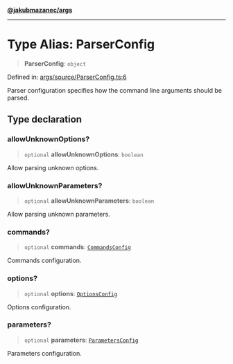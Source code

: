 [**@jakubmazanec/args**](../README.md)

---

# Type Alias: ParserConfig

> **ParserConfig**: `object`

Defined in:
[args/source/ParserConfig.ts:6](https://github.com/jakubmazanec/tools/blob/d8ee2855cc8c253cbcc5c4d49e7356ff8450cbde/packages/args/source/ParserConfig.ts#L6)

Parser configuration specifies how the command line arguments should be parsed.

## Type declaration

### allowUnknownOptions?

> `optional` **allowUnknownOptions**: `boolean`

Allow parsing unknown options.

### allowUnknownParameters?

> `optional` **allowUnknownParameters**: `boolean`

Allow parsing unknown parameters.

### commands?

> `optional` **commands**: [`CommandsConfig`](CommandsConfig.md)

Commands configuration.

### options?

> `optional` **options**: [`OptionsConfig`](OptionsConfig.md)

Options configuration.

### parameters?

> `optional` **parameters**: [`ParametersConfig`](ParametersConfig.md)

Parameters configuration.
